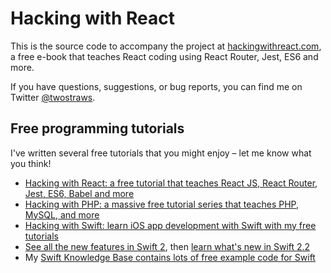 # Hacking with React
This is the source code to accompany the project at [hackingwithreact.com](http://www.hackingwithreact.com), a free e-book that teaches React coding using React Router, Jest, ES6 and more.

If you have questions, suggestions, or bug reports, you can find me on Twitter [@twostraws](http://www.twitter.com/twostraws).


## Free programming tutorials

I've written several free tutorials that you might enjoy – let me know what you think!

- [Hacking with React: a free tutorial that teaches React JS, React Router, Jest, ES6, Babel and more](http://www.hackingwithreact.com)
- [Hacking with PHP: a massive free tutorial series that teaches PHP, MySQL, and more](http://www.hackingwithphp.com)
- [Hacking with Swift: learn iOS app development with Swift with my free tutorials](https://www.hackingwithswift.com)
- [See all the new features in Swift 2](https://www.hackingwithswift.com/swift2), then [learn what's new in Swift 2.2](https://www.hackingwithswift.com/swift2-2)
- My [Swift Knowledge Base contains lots of free example code for Swift](https://www.hackingwithswift.com/example-code)
